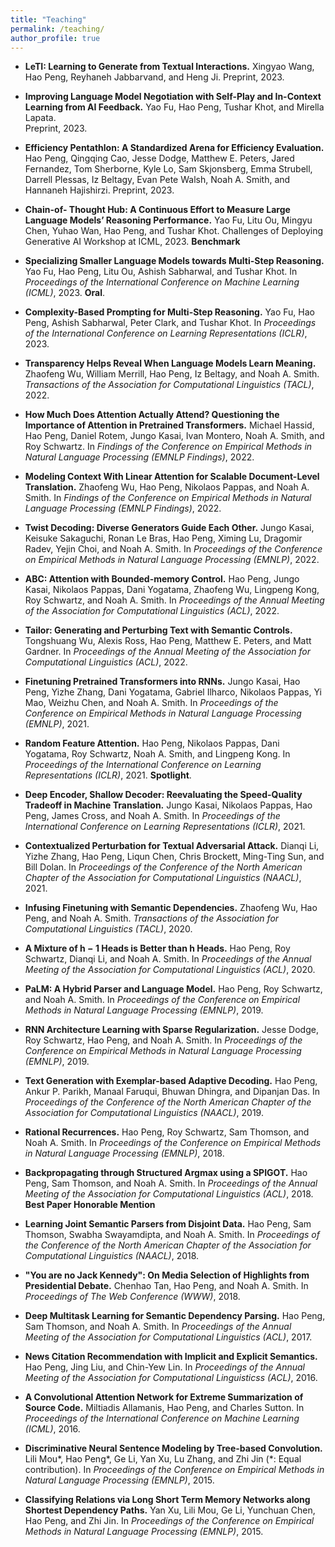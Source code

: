 ```yaml
---
title: "Teaching"
permalink: /teaching/
author_profile: true
---
```



* <a href="https://arxiv.org/abs/2305.10314" style="text-decoration:none">**LeTI: Learning to Generate from Textual Interactions.**</a>
<a href="https://xingyaoww.github.io/" style="text-decoration:none">Xingyao Wang</a>, 
Hao Peng, 
<a href="https://reyhaneh.cs.illinois.edu/" style="text-decoration:none">Reyhaneh Jabbarvand, 
and 
<a href="http://blender.cs.illinois.edu/hengji.html" style="text-decoration:none">Heng Ji.
Preprint, 2023.

* <a href="https://arxiv.org/abs/2305.10142" style="text-decoration:none">**Improving Language Model
Negotiation with Self-Play and In-Context Learning from AI Feedback.**</a>
<a href="https://franxyao.github.io/" style="text-decoration:none">Yao Fu</a>, 
Hao Peng, 
<a href="https://allenai.org/team/tushark" style="text-decoration:none">Tushar Khot</a>, 
and 
<a href="https://homepages.inf.ed.ac.uk/mlap/" style="text-decoration:none">Mirella Lapata</a>.  
Preprint, 2023.

* <a href="https://arxiv.org/abs/2307.09701" style="text-decoration:none">**Efficiency Pentathlon: A
Standardized Arena for Efficiency Evaluation.**</a>
Hao Peng, 
<a href="https://awk.ai/" style="text-decoration:none">Qingqing Cao</a>, 
<a href="https://jessedodge.github.io/" style="text-decoration:none">Jesse Dodge</a>, 
Matthew E. Peters, 
<a href="https://www.jaredfern.com/" style="text-decoration:none">Jared Fernandez</a>, 
<a href="https://tomsherborne.github.io/" style="text-decoration:none">Tom Sherborne</a>, 
<a href="https://kyleclo.github.io/" style="text-decoration:none">Kyle Lo</a>, 
Sam Skjonsberg, 
<a href="https://strubell.github.io/" style="text-decoration:none">Emma Strubell</a>, 
Darrell Plessas, 
<a href="https://beltagy.net/" style="text-decoration:none">Iz Beltagy</a>, 
Evan Pete Walsh, 
<a href="http://homes.cs.washington.edu/~nasmith/" style="text-decoration:none">Noah A. Smith</a>, 
and 
<a href="https://homes.cs.washington.edu/~hannaneh/" style="text-decoration:none">Hannaneh Hajishirzi</a>. 
Preprint, 2023.

* <a href="https://arxiv.org/abs/2305.17306" style="text-decoration:none">**Chain-of-
Thought Hub: A Continuous Effort to Measure Large Language Models’ Reasoning
Performance.**</a>
<a href="https://franxyao.github.io/" style="text-decoration:none">Yao Fu</a>, 
Litu Ou,
Mingyu Chen, 
Yuhao Wan, 
Hao Peng, 
and 
<a href="https://allenai.org/team/tushark" style="text-decoration:none">Tushar Khot</a>. 
Challenges of Deploying Generative AI Workshop at ICML, 2023.
**<a href="https://github.com/FranxYao/chain-of-thought-hub" style="text-decoration:none">Benchmark**</a>


* <a href="https://arxiv.org/abs/2301.12726" style="text-decoration:none">**Specializing
Smaller Language Models towards Multi-Step Reasoning.**</a>
<a href="https://franxyao.github.io/" style="text-decoration:none">Yao Fu</a>, 
Hao Peng, 
Litu Ou,
<a href="https://allenai.org/team/ashishs" style="text-decoration:none">Ashish Sabharwal</a>, 
and
<a href="https://allenai.org/team/tushark" style="text-decoration:none">Tushar Khot</a>.
In <em>Proceedings of the International Conference on Machine Learning (ICML)</em>, 2023.
**Oral**.

* <a href="https://arxiv.org/abs/2210.00720" style="text-decoration:none">**Complexity-Based Prompting for Multi-Step Reasoning.**</a>
<a href="https://franxyao.github.io/" style="text-decoration:none">Yao Fu</a>, 
Hao Peng, 
<a href="https://allenai.org/team/ashishs" style="text-decoration:none">Ashish Sabharwal</a>, 
<a href="https://allenai.org/team/peterc" style="text-decoration:none">Peter Clark</a>, 
and
<a href="https://allenai.org/team/tushark" style="text-decoration:none">Tushar Khot</a>.
In <em>Proceedings of the International Conference on Learning Representations (ICLR)</em>, 2023.

* <a href="https://arxiv.org/abs/2210.07468" style="text-decoration:none">**Transparency Helps Reveal When Language Models Learn Meaning.**</a>
<a href="https://zhaofengwu.github.io/" style="text-decoration:none">Zhaofeng Wu</a>,
<a href="https://lambdaviking.com/" style="text-decoration:none">William Merrill</a>,
Hao Peng,
<a href="https://beltagy.net/" style="text-decoration:none">Iz Beltagy</a>,
and
<a href="http://homes.cs.washington.edu/~nasmith/" style="text-decoration:none">Noah A. Smith</a>.
<em>Transactions of the Association for Computational Linguistics (TACL)</em>, 2022.

* <a href="https://arxiv.org/abs/2211.03495" style="text-decoration:none">**How Much Does Attention Actually Attend? Questioning the Importance of Attention in Pretrained Transformers.**</a>
Michael Hassid,
Hao Peng,
Daniel Rotem,
<a href="https://homes.cs.washington.edu/~jkasai/" style="text-decoration:none">Jungo Kasai</a>,
Ivan Montero,
<a href="http://homes.cs.washington.edu/~nasmith/" style="text-decoration:none">Noah A. Smith</a>,
and
<a href="https://schwartz-lab-huji.github.io" style="text-decoration:none">Roy Schwartz</a>.
In <em>Findings of the Conference on Empirical Methods in Natural Language Processing (EMNLP Findings)</em>, 2022.

* <a href="https://arxiv.org/abs/2210.08431" style="text-decoration:none">**Modeling Context With Linear Attention for Scalable Document-Level Translation.**</a>
<a href="https://zhaofengwu.github.io/" style="text-decoration:none">Zhaofeng Wu</a>,
Hao Peng,
<a href="https://nik0spapp.github.io/" style="text-decoration:none">Nikolaos Pappas</a>,
and
<a href="http://homes.cs.washington.edu/~nasmith/" style="text-decoration:none">Noah A. Smith</a>.
In <em>Findings of the Conference on Empirical Methods in Natural Language Processing (EMNLP Findings)</em>, 2022.

* <a href="https://arxiv.org/abs/2205.09273" style="text-decoration:none">**Twist Decoding: Diverse Generators Guide Each Other.**</a>
<a href="https://homes.cs.washington.edu/~jkasai/" style="text-decoration:none">Jungo Kasai</a>,
<a href="https://keisuke-sakaguchi.github.io/" style="text-decoration:none">Keisuke Sakaguchi</a>,
<a href="https://rlebras.github.io/" style="text-decoration:none">Ronan Le Bras</a>,
Hao Peng,
Ximing Lu,
<a href="http://www.cs.yale.edu/homes/radev/" style="text-decoration:none">Dragomir Radev</a>,
<a href="https://homes.cs.washington.edu/~yejin/" style="text-decoration:none">Yejin Choi</a>,
and
<a href="http://homes.cs.washington.edu/~nasmith/" style="text-decoration:none">Noah A. Smith</a>.
In <em>Proceedings of the Conference on Empirical Methods in Natural Language Processing (EMNLP)</em>, 2022.

* <a href="https://arxiv.org/abs/2110.02488" style="text-decoration:none">**ABC: Attention with Bounded-memory Control.**</a>
Hao Peng, 
<a href="https://homes.cs.washington.edu/~jkasai/" style="text-decoration:none">Jungo Kasai</a>, 
<a href="https://nik0spapp.github.io" style="text-decoration:none">Nikolaos Pappas</a>, 
<a href="https://dyogatama.github.io" style="text-decoration:none">Dani Yogatama</a>,
<a href="https://zhaofengwu.github.io" style="text-decoration:none">Zhaofeng Wu</a>,
<a href="https://ikekonglp.github.io" style="text-decoration:none">Lingpeng Kong</a>,
<a href="https://schwartz-lab-huji.github.io" style="text-decoration:none">Roy Schwartz</a>,
and
<a href="http://homes.cs.washington.edu/~nasmith/" style="text-decoration:none">Noah A. Smith</a>.
In <em>Proceedings of the Annual Meeting of the Association for Computational Linguistics (ACL)</em>, 2022.
    
* <a href="https://arxiv.org/abs/2107.07150" style="text-decoration:none">**Tailor: Generating and Perturbing Text with Semantic Controls.**</a>
<a href="https://homes.cs.washington.edu/~wtshuang/" style="text-decoration:none">Tongshuang Wu</a>,
<a href="https://alexisjihyeross.github.io" style="text-decoration:none">Alexis Ross</a>, 
Hao Peng, 
Matthew E. Peters, 
and
<a href="https://matt-gardner.github.io" style="text-decoration:none">Matt Gardner</a>.
In <em>Proceedings of the Annual Meeting of the Association for Computational Linguistics (ACL)</em>, 2022.

* <a href="https://arxiv.org/abs/2103.13076" style="text-decoration:none">**Finetuning Pretrained Transformers into RNNs.**</a>
<a href="https://homes.cs.washington.edu/~jkasai/" style="text-decoration:none">Jungo Kasai</a>, 
Hao Peng, 
<a href="https://dreasysnail.github.io" style="text-decoration:none">Yizhe Zhang</a>, 
<a href="https://dyogatama.github.io" style="text-decoration:none">Dani Yogatama</a>,
<a href="http://gabrielilharco.com" style="text-decoration:none">Gabriel Ilharco</a>, 
<a href="https://nik0spapp.github.io" style="text-decoration:none">Nikolaos Pappas</a>, 
<a href="https://www.microsoft.com/en-us/research/people/maoyi/" style="text-decoration:none">Yi Mao</a>, 
<a href="https://www.microsoft.com/en-us/research/people/wzchen/" style="text-decoration:none">Weizhu Chen</a>, 
and
<a href="http://homes.cs.washington.edu/~nasmith/" style="text-decoration:none">Noah A. Smith</a>.
In <em>Proceedings of the Conference on Empirical Methods in Natural Language Processing (EMNLP)</em>, 2021.

* <a href="https://arxiv.org/abs/2103.02143" style="text-decoration:none">**Random Feature Attention.**</a>
Hao Peng,
<a href="https://nik0spapp.github.io" style="text-decoration:none">Nikolaos Pappas</a>,
<a href="https://dyogatama.github.io" style="text-decoration:none">Dani Yogatama</a>,
<a href="https://schwartz-lab-huji.github.io" style="text-decoration:none">Roy Schwartz</a>,
<a href="http://homes.cs.washington.edu/~nasmith/" style="text-decoration:none">Noah A. Smith</a>,
and 
<a href="https://ikekonglp.github.io" style="text-decoration:none">Lingpeng Kong</a>.
In <em>Proceedings of the International Conference on Learning Representations (ICLR)</em>, 2021.
**Spotlight**.

* <a href="https://arxiv.org/abs/2006.10369" style="text-decoration:none">**Deep Encoder, Shallow Decoder: Reevaluating the Speed-Quality Tradeoff in Machine Translation.**</a>
<a href="https://homes.cs.washington.edu/~jkasai/" style="text-decoration:none">Jungo Kasai</a>,
<a href="https://nik0spapp.github.io" style="text-decoration:none">Nikolaos Pappas</a>,
Hao Peng, 
James Cross,
and <a href="http://homes.cs.washington.edu/~nasmith/" style="text-decoration:none">Noah A. Smith</a>.
In <em>Proceedings of the International Conference on Learning Representations (ICLR)</em>, 2021.

* <a href="https://arxiv.org/abs/2009.07502" style="text-decoration:none">**Contextualized Perturbation for Textual Adversarial Attack.**</a>
Dianqi Li,
<a href="https://dreasysnail.github.io" style="text-decoration:none">Yizhe Zhang</a>,
Hao Peng,
Liqun Chen,
<a href="https://www.microsoft.com/en-us/research/people/chrisbkt/" style="text-decoration:none">Chris Brockett</a>,
<a href="https://people.ece.uw.edu/sun/" style="text-decoration:none">Ming-Ting Sun</a>,
and <a href="https://www.microsoft.com/en-us/research/people/billdol/" style="text-decoration:none">Bill Dolan</a>.
In <em>Proceedings of the Conference of the North American Chapter of the Association for Computational Linguistics (NAACL)</em>, 2021.

* <a href="https://arxiv.org/abs/2012.05395" style="text-decoration:none">**Infusing Finetuning with Semantic Dependencies.**</a>
<a href="https://zhaofengwu.github.io" style="text-decoration:none">Zhaofeng Wu</a>,
Hao Peng, 
and <a href="http://homes.cs.washington.edu/~nasmith/" style="text-decoration:none">Noah A. Smith</a>.
<em>Transactions of the Association for Computational Linguistics (TACL)</em>, 2020.

* <a href="https://aclanthology.org/2020.acl-main.587.pdf" style="text-decoration:none">**A Mixture of h − 1 Heads is Better than h Heads.**</a> 
Hao Peng,
<a href="https://schwartz-lab-huji.github.io" style="text-decoration:none">Roy Schwartz</a>,
Dianqi Li, 
and <a href="http://homes.cs.washington.edu/~nasmith/" style="text-decoration:none">Noah A. Smith</a>.
In <em>Proceedings of the Annual Meeting of the Association for Computational Linguistics (ACL)</em>, 2020.

* <a href="https://arxiv.org/abs/1909.02134" style="text-decoration:none">**PaLM: A Hybrid Parser and Language Model.**</a>
Hao Peng,
<a href="https://schwartz-lab-huji.github.io" style="text-decoration:none">Roy Schwartz</a>,
and <a href="http://homes.cs.washington.edu/~nasmith/" style="text-decoration:none">Noah A. Smith</a>.
In <em>Proceedings of the Conference on Empirical Methods in Natural Language Processing (EMNLP)</em>, 2019.

* <a href="https://aclanthology.org/D19-1110/" style="text-decoration:none">**RNN Architecture Learning with Sparse Regularization.**</a>
<a href="http://www.cs.cmu.edu/~jessed/" style="text-decoration:none">Jesse Dodge</a>,
<a href="https://schwartz-lab-huji.github.io" style="text-decoration:none">Roy Schwartz</a>,
Hao Peng,
and <a href="http://homes.cs.washington.edu/~nasmith/" style="text-decoration:none">Noah A. Smith</a>.
In <em>Proceedings of the Conference on Empirical Methods in Natural Language Processing (EMNLP)</em>, 2019.

* <a href="https://arxiv.org/abs/1904.04428" style="text-decoration:none">**Text Generation with Exemplar-based Adaptive Decoding.**</a>
Hao Peng, <a href="https://www.cs.cmu.edu/~apparikh/" style="text-decoration:none">Ankur P. Parikh</a>, <a href="https://www.manaalfaruqui.com" style="text-decoration:none">Manaal Faruqui</a>, 
<a href="http://www.cs.cmu.edu/~bdhingra/" style="text-decoration:none">Bhuwan Dhingra</a>,
and <a href="http://www.dipanjandas.com" style="text-decoration:none">Dipanjan Das</a>.
In <em>Proceedings of the Conference of the North American Chapter of the Association for Computational Linguistics (NAACL)</em>, 2019.

* <a href="https://arxiv.org/abs/1808.09357" style="text-decoration:none">**Rational Recurrences.**</a>
Hao Peng,
<a href="https://schwartz-lab-huji.github.io" style="text-decoration:none">Roy Schwartz</a>,
<a href="http://samthomson.com" style="text-decoration:none">Sam Thomson</a>, and <a href="http://homes.cs.washington.edu/~nasmith/" style="text-decoration:none">Noah A. Smith</a>.
In <em>Proceedings of the Conference on Empirical Methods in Natural Language Processing (EMNLP)</em>, 2018.

* <a href="https://arxiv.org/abs/1805.04658" style="text-decoration:none">**Backpropagating through Structured Argmax using a SPIGOT.**</a>
Hao Peng, <a href="http://samthomson.com" style="text-decoration:none">Sam Thomson</a>,  and <a href="http://homes.cs.washington.edu/~nasmith/" style="text-decoration:none">Noah A. Smith</a>.
In <em>Proceedings of the Annual Meeting of the Association for Computational Linguistics (ACL)</em>, 2018.
**Best Paper Honorable Mention**<br>

* <a href="https://arxiv.org/abs/1804.05990" style="text-decoration:none">**Learning Joint Semantic Parsers from Disjoint Data.**</a>
Hao Peng, <a href="http://samthomson.com" style="text-decoration:none">Sam Thomson</a>, <a href="https://swabhs.com/" style="text-decoration:none">Swabha Swayamdipta</a>, and <a href="http://homes.cs.washington.edu/~nasmith/" style="text-decoration:none">Noah A. Smith</a>.
In <em>Proceedings of the Conference of the North American Chapter of the Association for Computational Linguistics (NAACL)</em>, 2018.

* <a href="https://arxiv.org/abs/1802.08690" style="text-decoration:none">**"You are no Jack Kennedy": On Media Selection of Highlights from Presidential Debate.**</a>
<a href="https://chenhaot.com" style="text-decoration:none">Chenhao Tan</a>, Hao Peng, and <a href="http://homes.cs.washington.edu/~nasmith/" style="text-decoration:none">Noah A. Smith</a>.
In <em>Proceedings of The Web Conference (WWW)</em>, 2018.

* <a href="https://arxiv.org/abs/1704.06855" style="text-decoration:none">**Deep Multitask Learning for Semantic Dependency Parsing.**</a>
Hao Peng, <a href="http://samthomson.com" style="text-decoration:none">Sam Thomson</a>, and <a href="http://homes.cs.washington.edu/~nasmith/" style="text-decoration:none">Noah A. Smith</a>.
In <em>Proceedings of the Annual Meeting of the Association for Computational Linguistics (ACL)</em>, 2017.

* <a href="https://aclanthology.org/P16-1037/" style="text-decoration:none">**News Citation Recommendation with Implicit and Explicit Semantics.**</a>
Hao Peng, <a href="https://www.machinereading.ai/" style="text-decoration:none">Jing Liu</a>, and <a href="https://www.microsoft.com/en-us/research/people/cyl/" style="text-decoration:none">Chin-Yew Lin</a>.
In <em>Proceedings of the Annual Meeting of the Association for Computational Linguisticss (ACL)</em>, 2016.

* <a href="https://arxiv.org/abs/1602.03001" style="text-decoration:none">**A Convolutional Attention Network for Extreme Summarization of Source Code.**</a>
<a href="https://miltos.allamanis.com" style="text-decoration:none">Miltiadis Allamanis</a>, Hao Peng, and <a href="http://homepages.inf.ed.ac.uk/csutton/" style="text-decoration:none">Charles Sutton</a>.
In <em>Proceedings of the International Conference on Machine Learning (ICML)</em>, 2016.

* <a href="https://arxiv.org/abs/1504.01106" style="text-decoration:none">**Discriminative Neural Sentence Modeling by Tree-based Convolution.**</a>
<a href="https://lili-mou.github.io" style="text-decoration:none">Lili Mou</a>\*, Hao Peng\*, Ge Li, Yan Xu, Lu Zhang, and Zhi Jin (\*: Equal contribution).
In <em>Proceedings of the Conference on Empirical Methods in Natural Language Processing (EMNLP)</em>, 2015.

* <a href="https://arxiv.org/abs/1508.03720" style="text-decoration:none">**Classifying Relations via Long Short Term Memory Networks along Shortest Dependency Paths.**</a>
Yan Xu, <a href="https://lili-mou.github.io" style="text-decoration:none">Lili Mou</a>, Ge Li, Yunchuan Chen, Hao Peng, and Zhi Jin.
In <em>Proceedings of the Conference on Empirical Methods in Natural Language Processing (EMNLP)</em>, 2015.
